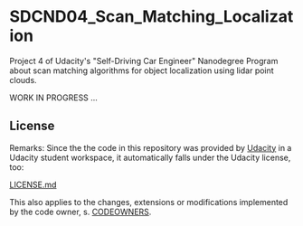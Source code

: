 # SDCND04_Scan_Matching_Localization
Project 4 of Udacity's "Self-Driving Car Engineer" Nanodegree Program about scan matching algorithms for object localization using lidar point clouds.

WORK IN PROGRESS ...

## License
Remarks: Since the the code in this repository was provided by [Udacity](https://www.udacity.com/) in a Udacity student workspace, it automatically falls under the Udacity license, too:

[LICENSE.md](./LICENSE.md)

This also applies to the changes, extensions or modifications implemented by the code owner, s. [CODEOWNERS](./CODEOWNERS).
